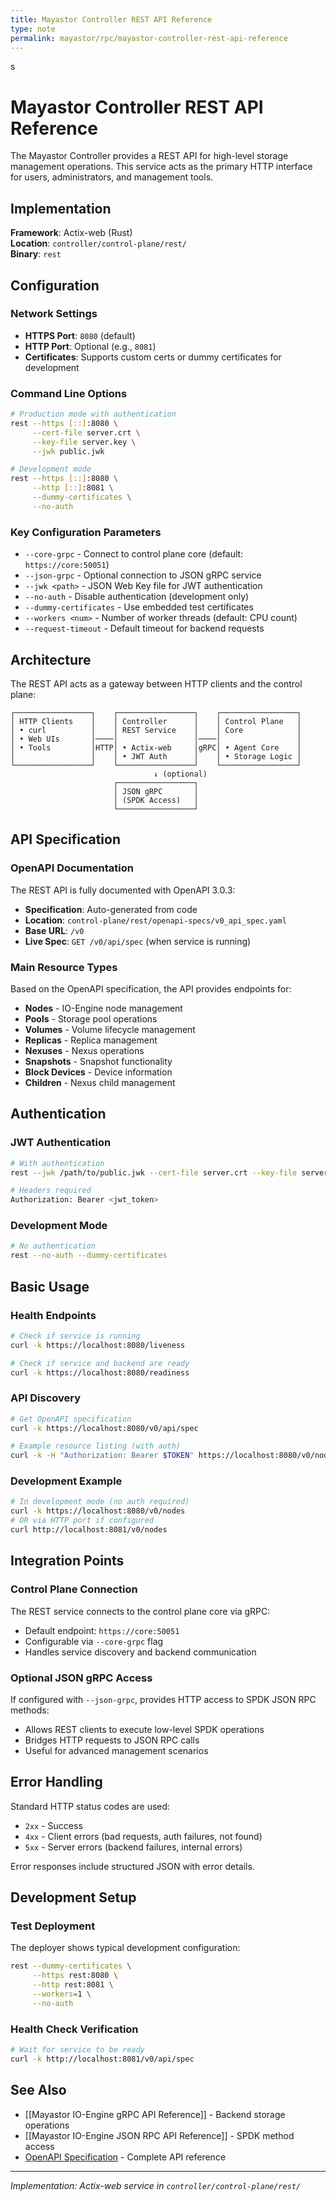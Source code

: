 ```yaml
---
title: Mayastor Controller REST API Reference
type: note
permalink: mayastor/rpc/mayastor-controller-rest-api-reference
---
```

s
# Mayastor Controller REST API Reference

The Mayastor Controller provides a REST API for high-level storage management operations. This service acts as the primary HTTP interface for users, administrators, and management tools.

## Implementation

**Framework**: Actix-web (Rust)  
**Location**: `controller/control-plane/rest/`  
**Binary**: `rest`

## Configuration

### Network Settings
- **HTTPS Port**: `8080` (default)
- **HTTP Port**: Optional (e.g., `8081`)
- **Certificates**: Supports custom certs or dummy certificates for development

### Command Line Options
```bash
# Production mode with authentication
rest --https [::]:8080 \
     --cert-file server.crt \
     --key-file server.key \
     --jwk public.jwk

# Development mode
rest --https [::]:8080 \
     --http [::]:8081 \
     --dummy-certificates \
     --no-auth
```

### Key Configuration Parameters
- `--core-grpc` - Connect to control plane core (default: `https://core:50051`)
- `--json-grpc` - Optional connection to JSON gRPC service
- `--jwk <path>` - JSON Web Key file for JWT authentication
- `--no-auth` - Disable authentication (development only)
- `--dummy-certificates` - Use embedded test certificates
- `--workers <num>` - Number of worker threads (default: CPU count)
- `--request-timeout` - Default timeout for backend requests

## Architecture

The REST API acts as a gateway between HTTP clients and the control plane:

```
┌─────────────────┐    ┌─────────────────┐    ┌─────────────────┐
│ HTTP Clients    │    │ Controller      │    │ Control Plane   │
│ • curl          │    │ REST Service    │    │ Core            │
│ • Web UIs       │────│                 │────│                 │
│ • Tools         │HTTP│ • Actix-web     │gRPC│ • Agent Core    │
│                 │    │ • JWT Auth      │    │ • Storage Logic │
└─────────────────┘    └─────────────────┘    └─────────────────┘
                                ↓ (optional)
                       ┌─────────────────┐
                       │ JSON gRPC       │
                       │ (SPDK Access)   │
                       └─────────────────┘
```

## API Specification

### OpenAPI Documentation
The REST API is fully documented with OpenAPI 3.0.3:

- **Specification**: Auto-generated from code
- **Location**: `control-plane/rest/openapi-specs/v0_api_spec.yaml`
- **Base URL**: `/v0`
- **Live Spec**: `GET /v0/api/spec` (when service is running)

### Main Resource Types
Based on the OpenAPI specification, the API provides endpoints for:

- **Nodes** - IO-Engine node management
- **Pools** - Storage pool operations  
- **Volumes** - Volume lifecycle management
- **Replicas** - Replica management
- **Nexuses** - Nexus operations
- **Snapshots** - Snapshot functionality
- **Block Devices** - Device information
- **Children** - Nexus child management

## Authentication

### JWT Authentication
```bash
# With authentication
rest --jwk /path/to/public.jwk --cert-file server.crt --key-file server.key

# Headers required
Authorization: Bearer <jwt_token>
```

### Development Mode
```bash  
# No authentication
rest --no-auth --dummy-certificates
```

## Basic Usage

### Health Endpoints
```bash
# Check if service is running
curl -k https://localhost:8080/liveness

# Check if service and backend are ready
curl -k https://localhost:8080/readiness
```

### API Discovery
```bash
# Get OpenAPI specification
curl -k https://localhost:8080/v0/api/spec

# Example resource listing (with auth)
curl -k -H "Authorization: Bearer $TOKEN" https://localhost:8080/v0/nodes
```

### Development Example
```bash
# In development mode (no auth required)
curl -k https://localhost:8080/v0/nodes
# OR via HTTP port if configured
curl http://localhost:8081/v0/nodes
```

## Integration Points

### Control Plane Connection
The REST service connects to the control plane core via gRPC:
- Default endpoint: `https://core:50051`
- Configurable via `--core-grpc` flag
- Handles service discovery and backend communication

### Optional JSON gRPC Access
If configured with `--json-grpc`, provides HTTP access to SPDK JSON RPC methods:
- Allows REST clients to execute low-level SPDK operations
- Bridges HTTP requests to JSON RPC calls
- Useful for advanced management scenarios

## Error Handling

Standard HTTP status codes are used:
- `2xx` - Success
- `4xx` - Client errors (bad requests, auth failures, not found)
- `5xx` - Server errors (backend failures, internal errors)

Error responses include structured JSON with error details.

## Development Setup

### Test Deployment
The deployer shows typical development configuration:
```bash
rest --dummy-certificates \
     --https rest:8080 \
     --http rest:8081 \
     --workers=1 \
     --no-auth
```

### Health Check Verification
```bash
# Wait for service to be ready
curl -k http://localhost:8081/v0/api/spec
```

## See Also

- [[Mayastor IO-Engine gRPC API Reference]] - Backend storage operations
- [[Mayastor IO-Engine JSON RPC API Reference]] - SPDK method access  
- [OpenAPI Specification](https://github.com/openebs/mayastor/blob/develop/controller/control-plane/rest/openapi-specs/v0_api_spec.yaml) - Complete API reference

---

*Implementation: Actix-web service in `controller/control-plane/rest/`*